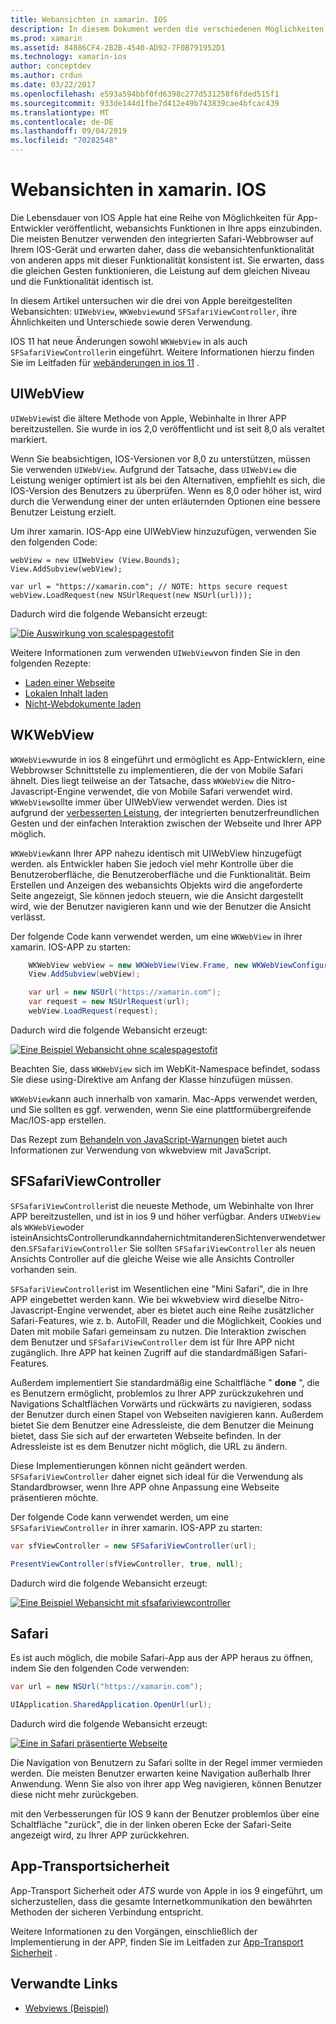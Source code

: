 ```yaml
---
title: Webansichten in xamarin. IOS
description: In diesem Dokument werden die verschiedenen Möglichkeiten beschrieben, wie eine xamarin. IOS-App Webinhalte anzeigen kann. Es erläutert UIWebView, wkwebview, sfsafariviewcontroller, Safari und App-Transportsicherheit.
ms.prod: xamarin
ms.assetid: 84886CF4-2B2B-4540-AD92-7F0B791952D1
ms.technology: xamarin-ios
author: conceptdev
ms.author: crdun
ms.date: 03/22/2017
ms.openlocfilehash: e593a594bbf0fd6398c277d531258f6fded515f1
ms.sourcegitcommit: 933de144d1fbe7d412e49b743839cae4bfcac439
ms.translationtype: MT
ms.contentlocale: de-DE
ms.lasthandoff: 09/04/2019
ms.locfileid: "70282548"
---
```

# <a name="web-views-in-xamarinios"></a>Webansichten in xamarin. IOS

Die Lebensdauer von IOS Apple hat eine Reihe von Möglichkeiten für App-Entwickler veröffentlicht, webansichts Funktionen in Ihre apps einzubinden. Die meisten Benutzer verwenden den integrierten Safari-Webbrowser auf Ihrem IOS-Gerät und erwarten daher, dass die webansichtenfunktionalität von anderen apps mit dieser Funktionalität konsistent ist. Sie erwarten, dass die gleichen Gesten funktionieren, die Leistung auf dem gleichen Niveau und die Funktionalität identisch ist.

In diesem Artikel untersuchen wir die drei von Apple bereitgestellten Webansichten: `UIWebView`, `WKWebview`und `SFSafariViewController`, ihre Ähnlichkeiten und Unterschiede sowie deren Verwendung. 

IOS 11 hat neue Änderungen sowohl `WKWebView` in als auch `SFSafariViewController`in eingeführt. Weitere Informationen hierzu finden Sie im Leitfaden für [webänderungen in ios 11](~/ios/platform/introduction-to-ios11/web.md) .

## <a name="uiwebview"></a>UIWebView

`UIWebView`ist die ältere Methode von Apple, Webinhalte in Ihrer APP bereitzustellen. Sie wurde in ios 2,0 veröffentlicht und ist seit 8,0 als veraltet markiert.

Wenn Sie beabsichtigen, IOS-Versionen vor 8,0 zu unterstützen, müssen Sie verwenden `UIWebView`. Aufgrund der Tatsache, dass `UIWebView` die Leistung weniger optimiert ist als bei den Alternativen, empfiehlt es sich, die IOS-Version des Benutzers zu überprüfen. Wenn es 8,0 oder höher ist, wird durch die Verwendung einer der unten erläuternden Optionen eine bessere Benutzer Leistung erzielt.
 
Um ihrer xamarin. IOS-App eine UIWebView hinzuzufügen, verwenden Sie den folgenden Code:
 
```
webView = new UIWebView (View.Bounds);
View.AddSubview(webView);

var url = "https://xamarin.com"; // NOTE: https secure request
webView.LoadRequest(new NSUrlRequest(new NSUrl(url)));
```

Dadurch wird die folgende Webansicht erzeugt:

[![](uiwebview-images/webview.png "Die Auswirkung von scalespagestofit")](uiwebview-images/webview.png#lightbox)

Weitere Informationen zum verwenden `UIWebView`von finden Sie in den folgenden Rezepte:


- [Laden einer Webseite](https://github.com/xamarin/recipes/tree/master/Recipes/ios/content_controls/web_view/load_a_web_page)
- [Lokalen Inhalt laden](https://github.com/xamarin/recipes/tree/master/Recipes/ios/content_controls/web_view/load_local_content)
- [Nicht-Webdokumente laden](https://github.com/xamarin/recipes/tree/master/Recipes/ios/content_controls/web_view/load_non-web_documents)

## <a name="wkwebview"></a>WKWebView

`WKWebView`wurde in ios 8 eingeführt und ermöglicht es App-Entwicklern, eine Webbrowser Schnittstelle zu implementieren, die der von Mobile Safari ähnelt. Dies liegt teilweise an der Tatsache, dass `WKWebView` die Nitro-Javascript-Engine verwendet, die von Mobile Safari verwendet wird. `WKWebView`sollte immer über UIWebView verwendet werden. Dies ist aufgrund der [verbesserten Leistung](http://blog.initlabs.com/post/100113463211/wkwebview-vs-uiwebview), der integrierten benutzerfreundlichen Gesten und der einfachen Interaktion zwischen der Webseite und Ihrer APP möglich.
  
`WKWebView`kann Ihrer APP nahezu identisch mit UIWebView hinzugefügt werden. als Entwickler haben Sie jedoch viel mehr Kontrolle über die Benutzeroberfläche, die Benutzeroberfläche und die Funktionalität. Beim Erstellen und Anzeigen des webansichts Objekts wird die angeforderte Seite angezeigt, Sie können jedoch steuern, wie die Ansicht dargestellt wird, wie der Benutzer navigieren kann und wie der Benutzer die Ansicht verlässt.  

Der folgende Code kann verwendet werden, um eine `WKWebView` in ihrer xamarin. IOS-APP zu starten:

```csharp
    WKWebView webView = new WKWebView(View.Frame, new WKWebViewConfiguration());
    View.AddSubview(webView);

    var url = new NSUrl("https://xamarin.com");
    var request = new NSUrlRequest(url);
    webView.LoadRequest(request);
```

Dadurch wird die folgende Webansicht erzeugt:

[![](uiwebview-images/wkwebview.png "Eine Beispiel Webansicht ohne scalespagestofit")](uiwebview-images/wkwebview.png#lightbox)

Beachten Sie, dass `WKWebView` sich im WebKit-Namespace befindet, sodass Sie diese using-Direktive am Anfang der Klasse hinzufügen müssen.

`WKWebView`kann auch innerhalb von xamarin. Mac-Apps verwendet werden, und Sie sollten es ggf. verwenden, wenn Sie eine plattformübergreifende Mac/IOS-app erstellen.

Das Rezept zum [Behandeln von JavaScript-Warnungen](https://github.com/xamarin/recipes/tree/master/Recipes/ios/content_controls/web_view/handle_javascript_alerts) bietet auch Informationen zur Verwendung von wkwebview mit JavaScript.

<a name="safariviewcontroller" />

## <a name="sfsafariviewcontroller"></a>SFSafariViewController
 
 `SFSafariViewController`ist die neueste Methode, um Webinhalte von Ihrer APP bereitzustellen, und ist in ios 9 und höher verfügbar. Anders `UIWebView` als `WKWebView`oder isteinAnsichtsControllerundkanndahernichtmitanderenSichtenverwendetwerden.`SFSafariViewController` Sie sollten `SFSafariViewController` als neuen Ansichts Controller auf die gleiche Weise wie alle Ansichts Controller vorhanden sein.
 
 `SFSafariViewController`ist im Wesentlichen eine "Mini Safari", die in Ihre APP eingebettet werden kann. Wie bei wkwebview wird dieselbe Nitro-Javascript-Engine verwendet, aber es bietet auch eine Reihe zusätzlicher Safari-Features, wie z. b. AutoFill, Reader und die Möglichkeit, Cookies und Daten mit mobile Safari gemeinsam zu nutzen. Die Interaktion zwischen dem Benutzer und `SFSafariViewController` dem ist für Ihre APP nicht zugänglich. Ihre APP hat keinen Zugriff auf die standardmäßigen Safari-Features.
 
Außerdem implementiert Sie standardmäßig eine Schaltfläche " **done** ", die es Benutzern ermöglicht, problemlos zu Ihrer APP zurückzukehren und Navigations Schaltflächen Vorwärts und rückwärts zu navigieren, sodass der Benutzer durch einen Stapel von Webseiten navigieren kann. Außerdem bietet Sie dem Benutzer eine Adressleiste, die dem Benutzer die Meinung bietet, dass Sie sich auf der erwarteten Webseite befinden. In der Adressleiste ist es dem Benutzer nicht möglich, die URL zu ändern. 

Diese Implementierungen können nicht geändert werden. `SFSafariViewController` daher eignet sich ideal für die Verwendung als Standardbrowser, wenn Ihre APP ohne Anpassung eine Webseite präsentieren möchte.

Der folgende Code kann verwendet werden, um eine `SFSafariViewController` in ihrer xamarin. IOS-APP zu starten:

```csharp
var sfViewController = new SFSafariViewController(url);

PresentViewController(sfViewController, true, null);
```

Dadurch wird die folgende Webansicht erzeugt:

[![](uiwebview-images/sfsafariviewcontroller.png "Eine Beispiel Webansicht mit sfsafariviewcontroller")](uiwebview-images/sfsafariviewcontroller.png#lightbox)

## <a name="safari"></a>Safari

Es ist auch möglich, die mobile Safari-App aus der APP heraus zu öffnen, indem Sie den folgenden Code verwenden:

```csharp
var url = new NSUrl("https://xamarin.com");

UIApplication.SharedApplication.OpenUrl(url);

```

Dadurch wird die folgende Webansicht erzeugt:

[![](uiwebview-images/safari.png "Eine in Safari präsentierte Webseite")](uiwebview-images/safari.png#lightbox)

Die Navigation von Benutzern zu Safari sollte in der Regel immer vermieden werden. Die meisten Benutzer erwarten keine Navigation außerhalb Ihrer Anwendung. Wenn Sie also von ihrer app Weg navigieren, können Benutzer diese nicht mehr zurückgeben.

mit den Verbesserungen für IOS 9 kann der Benutzer problemlos über eine Schaltfläche "zurück", die in der linken oberen Ecke der Safari-Seite angezeigt wird, zu Ihrer APP zurückkehren.

## <a name="app-transport-security"></a>App-Transportsicherheit

App-Transport Sicherheit oder *ATS* wurde von Apple in ios 9 eingeführt, um sicherzustellen, dass die gesamte Internetkommunikation den bewährten Methoden der sicheren Verbindung entspricht.

Weitere Informationen zu den Vorgängen, einschließlich der Implementierung in der APP, finden Sie im Leitfaden zur [App-Transport Sicherheit](~/ios/app-fundamentals/ats.md) .

## <a name="related-links"></a>Verwandte Links

- [Webviews (Beispiel)](https://docs.microsoft.com/samples/xamarin/ios-samples/webview)
